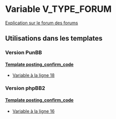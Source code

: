 # Variable V_TYPE_FORUM
[Explication sur le forum des forums](http://forum.forumactif.com/t294113-listing-des-variables#V_TYPE_FORUM)

## Utilisations dans les templates

### Version PunBB

#### [Template posting_confirm_code](punbb/posting_confirm_code.md)
* [Variable à la ligne 18](../punbb/posting_confirm_code.tpl#L18)

### Version phpBB2

#### [Template posting_confirm_code](subsilver/posting_confirm_code.md)
* [Variable à la ligne 16](../subsilver/posting_confirm_code.tpl#L16)